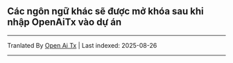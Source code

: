 ## Các ngôn ngữ khác sẽ được mở khóa sau khi nhập OpenAiTx vào dự án

---

Tranlated By [Open Ai Tx](https://github.com/OpenAiTx/OpenAiTx) | Last indexed: 2025-08-26

---